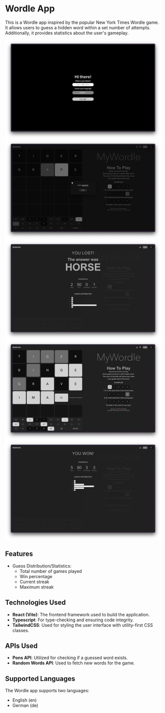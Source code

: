 # Wordle App

This is a Wordle app inspired by the popular New York Times Wordle game. It allows users to guess a hidden word within a set number of attempts. Additionally, it provides statistics about the user's gameplay.

![Main Page](public/img/page-1.png)
![Main Page](public/img/page-2.png)
![Main Page](public/img/page-3.png)
![Main Page](public/img/page-4.png)
![Main Page](public/img/page-5.png)

## Features

-   Guess Distribution/Statistics:
    -   Total number of games played
    -   Win percentage
    -   Current streak
    -   Maximum streak

## Technologies Used

-   **React (Vite)**: The frontend framework used to build the application.
-   **Typescript**: For type-checking and ensuring code integrity.
-   **TailwindCSS**: Used for styling the user interface with utility-first CSS classes.

## APIs Used

-   **Pons API**: Utilized for checking if a guessed word exists.
-   **Random Words API**: Used to fetch new words for the game.

## Supported Languages

The Wordle app supports two languages:

-   English (en)
-   German (de)
